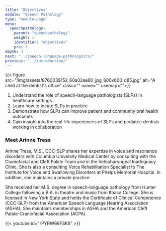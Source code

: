 ```yaml
---
title: "Objectives"
module: "Speech Pathology"
type: "module-page"
menu:
  speechpathology:
    parent: "speechpathology"
    weight: 1
    identifier: "objectives"
    pre: 3
depth: 3
next: "../speech-language-pathologists/"
previous: "../introduction/"
---
```

<div class="pageblock right img-polaroid img-rounded">
<div class="caption">
</div>
{{< figure src="/img/assets/8760039152_60a02ae60_jpg_600x600_q85.jpg" alt="A child at the dentist's office" class="" name="" usemap="">}}</div><div class="pageblock"><ol>
<li>Understand the role of speech-language pathologists (SLPs) in healthcare settings</li>
<li>Learn how to locate SLPs in practice</li>
<li>Demonstrate how SLPs can improve patient and community oral health outcomes</li>
<li>Gain insight into the real-life experiences of SLPs and pediatric dentists working in collaboration</li>
</ol>
</div><div class="pageblock"><h3>Meet Arinne Tress</h3><p>Arinne Tress, M.S., CCC-SLP shares her expertise in voice and resonance disorders with Columbia University Medical Center by consulting with the Craniofacial and Cleft Palate Team and in the Velopharyngeal Inadequacy Clinic. She is also a consulting Voice Rehabilitation Specialist to The Institute for Voice and Swallowing Disorders at Phelps Memorial Hospital. In addition, she maintains a private practice.</p>
<p>She received her M.S. degree in speech-language pathology from Hunter College following a B.A. in theatre and music from Ithaca College. She is licensed in New York State and holds the Certificate of Clinical Competence (CCC-SLP) from the American Speech Language Hearing Association (ASHA). She maintains memberships in ASHA and the American Cleft Palate-Craniofacial Association (ACPA).</p>
<pwatch arinne="" as="" collaborating="" dental="" discusses="" experiences="" following="" her="" professionals.="" the="" video="" with="">

{{< youtube id="rPYRW66FSK8" >}}</pwatch></div>